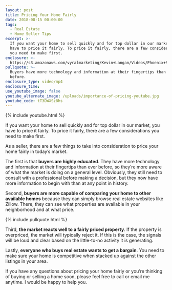 ```yaml
---
layout: post
title: Pricing Your Home Fairly
date: 2018-08-15 00:00:00
tags:
  - Real Estate
  - Home Seller Tips
excerpt: >-
  If you want your home to sell quickly and for top dollar in our market, you
  have to price it fairly. To price it fairly, there are a few considerations
  you need to make first.
enclosure: >-
  https://s3.amazonaws.com/vyralmarketing/Kevin+Langan/Videos/Phoenix+Real+Estate+Agent+-+Pricing+Your+Home+Fairly.mp4
pullquote: >-
  Buyers have more technology and information at their fingertips than ever
  before.
enclosure_type: video/mp4
enclosure_time:
use_youtube_image: false
youtube_alternate_image: /uploads/importance-of-pricing-youtube.jpg
youtube_code: tT3DWXSz8hs
---
```


{% include youtube.html %}

If you want your home to sell quickly and for top dollar in our market, you have to price it fairly. To price it fairly, there are a few considerations you need to make first.

As a seller, there are a few things to take into consideration to price your home fairly in today’s market.

The first is that **buyers are highly educated**. They have more technology and information at their fingertips than ever before, so they’re more aware of what the market is doing on a general level. Obviously, they still need to consult with a professional before making a decision, but they now have more information to begin with than at any point in history.

Second, **buyers are more capable of comparing your home to other available homes** because they can simply browse real estate websites like Zillow. There, they can see what properties are available in your neighborhood and at what price.

{% include pullquote.html %}

Third, **the market reacts well to a fairly priced property**. If the property is overpriced, the market will typically reject it. If this is the case, the signals will be loud and clear based on the little-to-no activity it is generating.

Lastly, **everyone who buys real estate wants to get a bargain**. You need to make sure your home is competitive when stacked up against the other listings in your area.

If you have any questions about pricing your home fairly or you’re thinking of buying or selling a home soon, please feel free to call or email me anytime. I would be happy to help you.